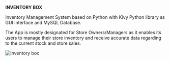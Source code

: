 **INVENTORY BOX**

Inventory Management System based on Python with Kivy Python library as GUI interface and MySQL Database.

The App is mostly designated for Store Owners/Managers as it enables its users to manage their store inventory and receive accurate data regarding to the current stock and store sales.  

![inventory box](https://user-images.githubusercontent.com/60816491/181455724-c9fc8a78-c229-4dc6-8694-73f8fef05809.png)

